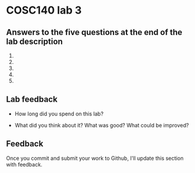 # COSC140 lab 3

## Answers to the five questions at the end of the lab description

1.

2.

3.

4.

5.

## Lab feedback

 * How long did you spend on this lab?

 * What did you think about it?  What was good?  What could be improved?

## Feedback

Once you commit and submit your work to Github, I'll update this section with feedback.

